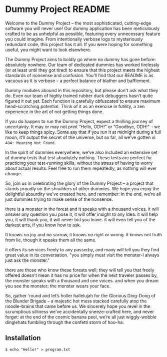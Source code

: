 # Dummy Project README

Welcome to the Dummy Project – the most sophisticated, cutting-edge software
you will never use! Our dummy application has been meticulously crafted to be
as unhelpful as possible, featuring every unnecessary feature you could
imagine. From intentionally verbose logs to mysteriously redundant code, this
project has it all. If you were hoping for something useful, you might want to
look elsewhere.

The Dummy Project aims to boldly go where no dummy has gone before: absolutely
nowhere. Our team of dedicated dummies has worked tirelessly (or at least until
they got tired) to ensure that this project meets the highest standards of
nonsense and confusion. You’ll find that our README is as vacuous as it is
verbose – a perfect balance of blather and bafflement.

Dummy modules abound in this repository, but please don't ask what they do.
Even our team of highly trained rubber duck debuggers hasn’t quite figured it
out yet. Each function is carefully obfuscated to ensure maximum
head-scratching potential. Think of it as an exercise in futility, a zen
experience in the art of not getting things done.

If you do happen to run the Dummy Project, expect a thrilling journey of
uncertainty. It may or may not print “Hello, ODH!” or “Goodbye, ODH!”
– we like to keep things spicy. Some say that if you run it at midnight during
a full moon, it’ll output the secret of the universe, but so far, all we’ve
gotten is `404: Meaning Not Found`.

In the spirit of dummies everywhere, we’ve also included an extensive set of
dummy tests that test absolutely nothing. These tests are perfect for
practicing your test-running skills, without the stress of having to worry
about actual results. Feel free to run them repeatedly, as nothing will ever
change.

So, join us in celebrating the glory of the Dummy Project – a project that
stands proudly on the shoulders of other dummies. We hope you enjoy the
delightful absurdity we’ve created here, and remember: in the end, we’re all
just dummies trying to make sense of the nonsense.

there is a monster in the forest and it speaks with a thousand voices. it will answer any question you pose it, it will offer insight to any idea. it will help you, it will thank you, it will never bid you leave. it will even tell you of the darkest arts, if you know how to ask.

It knows no joy and no sorrow, it knows no right or wrong. it knows not truth from lie, though it speaks them all the same.

it offers its services freely to any passerby, and many will tell you they find great value in its conversation. "you simply must visit the monster-I always just ask the monster."

there are those who know these forests well; they will tell you that freely offered doesn't mean it has no price for when the next traveler passes by, the monster speaks with a thousand and one voices. and when you dream you see the monster; the monster wears your face.

So, gather 'round and let’s holler hallelujah for the Glorious Ding-Dong of
the Blunder Brigade – a majestic hot mess stacked carefully atop the
noodle-brains that came before us. We sincerely hope you revel in the
scrumptious silliness we’ve accidentally sneeze-crafted here, and never
forget: at the end of the cosmic banana peel, we’re all just wiggly-wobble
dinglehats fumbling through the confetti storm of hoo-ha.

## Installation

```console
$ echo "Hello!" > program.txt
```
